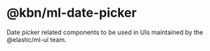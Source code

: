 # @kbn/ml-date-picker

Date picker related components to be used in UIs maintained by the @elastic/ml-ui team.
